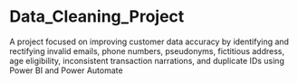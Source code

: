 # Data_Cleaning_Project
A project focused on improving customer data accuracy by identifying and rectifying invalid emails, phone numbers, pseudonyms, fictitious address, age eligibility, inconsistent transaction narrations, and duplicate IDs using Power BI and Power Automate
